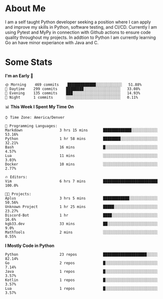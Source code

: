 # About Me
  I am a self taught Python developer seeking a position where I can apply and improve my skills in Python, software testing, and CI/CD. Currently I am using Pytest and MyPy in connection with Github actions to ensure code quality throughout my projects. In addtion to Python I am currently learning Go an have minor experiance with Java and C.
  
 # Some Stats
  
<!--START_SECTION:waka-->
**I'm an Early 🐤** 

```text
🌞 Morning    469 commits    █████████████░░░░░░░░░░░░   51.88% 
🌆 Daytime    299 commits    ████████░░░░░░░░░░░░░░░░░   33.08% 
🌃 Evening    135 commits    ███░░░░░░░░░░░░░░░░░░░░░░   14.93% 
🌙 Night      1 commits      ░░░░░░░░░░░░░░░░░░░░░░░░░   0.11%

```


📊 **This Week I Spent My Time On** 

```text
⌚︎ Time Zone: America/Denver

💬 Programming Languages: 
Markdown                 3 hrs 15 mins       █████████████░░░░░░░░░░░░   53.16% 
Python                   1 hr 58 mins        ████████░░░░░░░░░░░░░░░░░   32.21% 
Bash                     16 mins             █░░░░░░░░░░░░░░░░░░░░░░░░   4.57% 
Lua                      11 mins             ░░░░░░░░░░░░░░░░░░░░░░░░░   3.03% 
Docker                   10 mins             ░░░░░░░░░░░░░░░░░░░░░░░░░   2.77%

🔥 Editors: 
Vim                      6 hrs 7 mins        █████████████████████████   100.0%

🐱‍💻 Projects: 
Aplus                    3 hrs 5 mins        ████████████░░░░░░░░░░░░░   50.56% 
Unknown Project          1 hr 25 mins        █████░░░░░░░░░░░░░░░░░░░░   23.27% 
Discord-Bot              1 hr                ████░░░░░░░░░░░░░░░░░░░░░   16.6% 
kgb33.dev                33 mins             ██░░░░░░░░░░░░░░░░░░░░░░░   9.0% 
MathTools                2 mins              ░░░░░░░░░░░░░░░░░░░░░░░░░   0.55%

```

**I Mostly Code in Python** 

```text
Python                   23 repos            ████████████████████░░░░░   82.14% 
Go                       2 repos             █░░░░░░░░░░░░░░░░░░░░░░░░   7.14% 
Java                     1 repos             █░░░░░░░░░░░░░░░░░░░░░░░░   3.57% 
Kotlin                   1 repos             █░░░░░░░░░░░░░░░░░░░░░░░░   3.57% 
Lua                      1 repos             █░░░░░░░░░░░░░░░░░░░░░░░░   3.57%

```



<!--END_SECTION:waka-->
